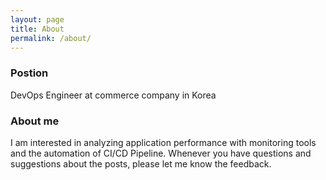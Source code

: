 ```yaml
---
layout: page
title: About
permalink: /about/
---
```

### Postion
DevOps Engineer at commerce company in Korea

### About me
I am interested in analyzing application performance with monitoring tools and the automation of CI/CD Pipeline. 
Whenever you have questions and suggestions about the posts, please let me know the feedback. 
